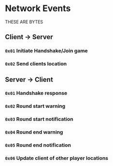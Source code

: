 # Network Events

THESE ARE BYTES

## Client -> Server

### `0x01` Initiate Handshake/Join game

### `0x02` Send clients location


## Server -> Client

### `0x01` Handshake response

### `0x02` Round start warning

### `0x03` Round start notification

### `0x04` Round end warning

### `0x05` Round end notification

### `0x06` Update client of other player locations